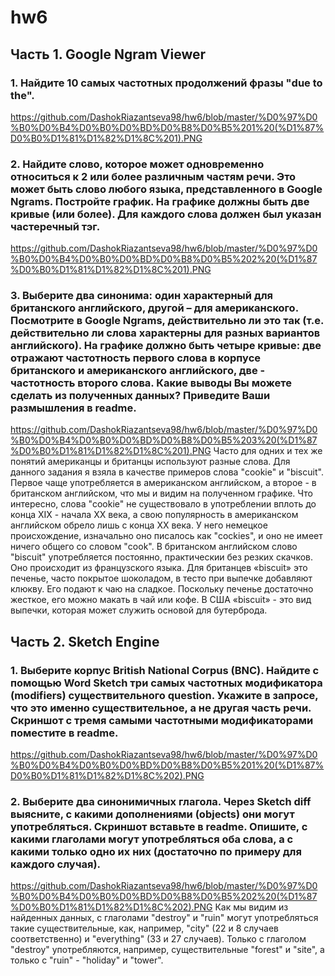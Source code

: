 # hw6
## Часть 1. Google Ngram Viewer
### 1. Найдите 10 самых частотных продолжений фразы "due to the". 
https://github.com/DashokRiazantseva98/hw6/blob/master/%D0%97%D0%B0%D0%B4%D0%B0%D0%BD%D0%B8%D0%B5%201%20(%D1%87%D0%B0%D1%81%D1%82%D1%8C%201).PNG
### 2. Найдите слово, которое может одновременно относиться к 2 или более различным частям речи. Это может быть слово любого языка, представленного в Google Ngrams. Постройте график. На графике должны быть две кривые (или более). Для каждого слова должен был указан частеречный тэг.
https://github.com/DashokRiazantseva98/hw6/blob/master/%D0%97%D0%B0%D0%B4%D0%B0%D0%BD%D0%B8%D0%B5%202%20(%D1%87%D0%B0%D1%81%D1%82%D1%8C%201).PNG
### 3. Выберите два синонима: один характерный для британского английского, другой – для американского. Посмотрите в Google Ngrams, действительно ли это так (т.е. действительно ли слова характерны для разных вариантов английского). На графике должно быть четыре кривые: две отражают частотность первого слова в корпусе британского и американского английского, две - частотность второго слова.  Какие выводы Вы можете сделать из полученных данных? Приведите Ваши размышления в readme. 
https://github.com/DashokRiazantseva98/hw6/blob/master/%D0%97%D0%B0%D0%B4%D0%B0%D0%BD%D0%B8%D0%B5%203%20(%D1%87%D0%B0%D1%81%D1%82%D1%8C%201).PNG
Часто для одних и тех же понятий американцы и британцы используют разные слова. Для данного задания я взяла в качестве примеров слова "cookie" и "biscuit". Первое чаще употребляется в американском английском, а второе - в британском английском, что мы и видим на полученном графике. Что интересно, слова "cookie" не существовало в употреблении вплоть до конца XIX - начала XX века, а свою популярность в американском английском обрело лишь с конца XX века. У него немецкое происхождение, изначально оно писалось как "cockies", и оно не имеет ничего общего со словом "cook". В британском английском слово "biscuit" употребляется постоянно, практическии без резких скачков. Оно происходит из французского языка. Для британцев «biscuit» это печенье, часто покрытое шоколадом, в тесто при выпечке добавляют клюкву. Его подают к чаю на сладкое. Поскольку печенье достаточно жесткое, его можно макать в чай или кофе. В США «biscuit» - это вид выпечки, которая может служить основой для бутерброда.
## Часть 2. Sketch Engine
### 1. Выберите корпус British National Corpus (BNC). Найдите с помощью Word Sketch три самых частотных модификатора (modifiers) существительного question. Укажите в запросе, что это именно существительное, а не другая часть речи. Скриншот с тремя самыми частотными модификаторами поместите в readme.
https://github.com/DashokRiazantseva98/hw6/blob/master/%D0%97%D0%B0%D0%B4%D0%B0%D0%BD%D0%B8%D0%B5%201%20(%D1%87%D0%B0%D1%81%D1%82%D1%8C%202).PNG
### 2. Выберите два синонимичных глагола. Через Sketch diff выясните, с какими дополнениями (objects) они могут употребляться. Скриншот вставьте в readme. Опишите, с какими глаголами могут употребляться оба слова, а с какими только одно их них (достаточно по примеру для каждого случая).
https://github.com/DashokRiazantseva98/hw6/blob/master/%D0%97%D0%B0%D0%B4%D0%B0%D0%BD%D0%B8%D0%B5%202%20(%D1%87%D0%B0%D1%81%D1%82%D1%8C%202).PNG
Как мы видим из найденных данных, с глаголами "destroy" и "ruin" могут употребляться такие существительные, как, например, "city" (22 и 8 случаев соответственно) и "everything" (33 и 27 случаев). Только с глаголом "destroy" употребляются, например, существительные "forest" и "site", а только с "ruin" - "holiday" и "tower".
